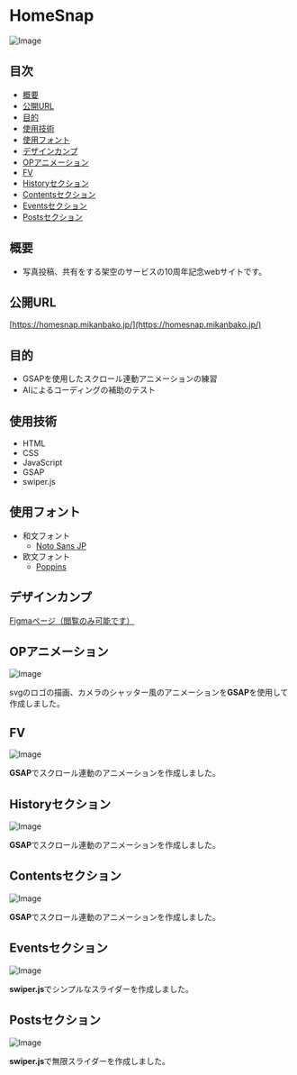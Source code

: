 # HomeSnap<!-- omit in toc -->
![Image](https://github.com/user-attachments/assets/d4e7fd6c-5bd4-435f-a88e-b153cde5a1e6)

## 目次<!-- omit in toc -->
- [概要](#概要)
- [公開URL](#公開url)
- [目的](#目的)
- [使用技術](#使用技術)
- [使用フォント](#使用フォント)
- [デザインカンプ](#デザインカンプ)
- [OPアニメーション](#opアニメーション)
- [FV](#fv)
- [Historyセクション](#historyセクション)
- [Contentsセクション](#contentsセクション)
- [Eventsセクション](#eventsセクション)
- [Postsセクション](#postsセクション)

## 概要
* 写真投稿、共有をする架空のサービスの10周年記念webサイトです。

## 公開URL
[https://homesnap.mikanbako.jp/](https://homesnap.mikanbako.jp/)

## 目的
* GSAPを使用したスクロール連動アニメーションの練習
* AIによるコーディングの補助のテスト

## 使用技術
* HTML
* CSS
* JavaScript
* GSAP
* swiper.js

## 使用フォント
* 和文フォント
  * [Noto Sans JP](https://fonts.google.com/noto/specimen/Noto+Sans+JP)
* 欧文フォント
  * [Poppins](https://fonts.google.com/specimen/Poppins)

## デザインカンプ
[Figmaページ（閲覧のみ可能です）](https://www.figma.com/design/O07zILaVA9NIQKxaahI3ZX/HomeSnap?node-id=0-1&t=7doAIWqjAzAALk0M-1)

## OPアニメーション
![Image](https://github.com/user-attachments/assets/0dba2a4f-6873-4498-9898-68c8990c0841)

svgのロゴの描画、カメラのシャッター風のアニメーションを**GSAP**を使用して作成しました。

## FV
![Image](https://github.com/user-attachments/assets/63c9d5ea-d728-40c7-9bbb-c371dd0dd0b5)

**GSAP**でスクロール連動のアニメーションを作成しました。

## Historyセクション
![Image](https://github.com/user-attachments/assets/333fecf5-be3a-44a9-9f9a-a03225618f3c)

**GSAP**でスクロール連動のアニメーションを作成しました。

## Contentsセクション
![Image](https://github.com/user-attachments/assets/6805f40e-74c0-4c88-9195-10071c4d591e)

**GSAP**でスクロール連動のアニメーションを作成しました。

## Eventsセクション
![Image](https://github.com/user-attachments/assets/2d205a8a-c124-4257-ad05-93f4039f6303)

**swiper.js**でシンプルなスライダーを作成しました。

## Postsセクション
![Image](https://github.com/user-attachments/assets/5792eab7-927c-4481-8b14-c4cc84a8f3b4)

**swiper.js**で無限スライダーを作成しました。